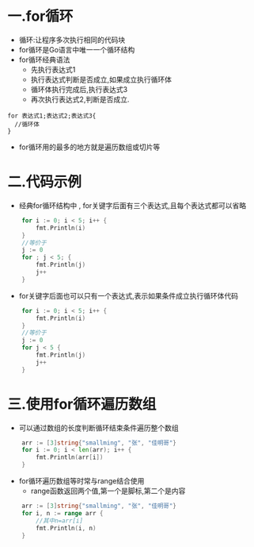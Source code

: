 # 一.for循环

* 循环:让程序多次执行相同的代码块
* for循环是Go语言中唯一一个循环结构
* for循环经典语法
  * 先执行表达式1
  * 执行表达式判断是否成立,如果成立执行循环体
  * 循环体执行完成后,执行表达式3
  * 再次执行表达式2,判断是否成立.
```
for 表达式1;表达式2;表达式3{
  //循环体
}
```
* for循环用的最多的地方就是遍历数组或切片等
# 二.代码示例
* 经典for循环结构中 , for关键字后面有三个表达式,且每个表达式都可以省略
```go
	for i := 0; i < 5; i++ {
		fmt.Println(i)
	}
	//等价于
	j := 0
	for ; j < 5; {
		fmt.Println(j)
		j++
	}
```
* for关键字后面也可以只有一个表达式,表示如果条件成立执行循环体代码
```go
	for i := 0; i < 5; i++ {
		fmt.Println(i)
	}
	//等价于
	j := 0
	for j < 5 {
		fmt.Println(j)
		j++
	}
```
# 三.使用for循环遍历数组
* 可以通过数组的长度判断循环结束条件遍历整个数组
```go
	arr := [3]string{"smallming", "张", "佳明哥"}
	for i := 0; i < len(arr); i++ {
		fmt.Println(arr[i])
	}
```
* for循环遍历数组等时常与range结合使用
  * range函数返回两个值,第一个是脚标,第二个是内容
```go
	arr := [3]string{"smallming", "张", "佳明哥"}
	for i, n := range arr {
		//其中n=arr[i]
		fmt.Println(i, n)
	}
```
